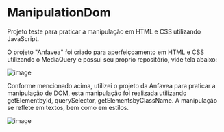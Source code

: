 # ManipulationDom
Projeto teste para praticar a manipulação em HTML e CSS utilizando JavaScript.

O projeto "Anfavea" foi criado para aperfeiçoamento em HTML e CSS utilizando o MediaQuery e possui seu próprio repositório, vide tela abaixo:


![image](https://user-images.githubusercontent.com/86863914/179427331-76c0cbbf-7bab-4604-82bb-dd876196735b.png)


Conforme mencionado acima, utilizei o projeto da Anfavea para praticar a manipulação de DOM, esta manipulação foi realizada utilizando getElementbyId, querySelector, getElementsbyClassName.
A manipulação se reflete em textos, bem como em estilos.

![image](https://user-images.githubusercontent.com/86863914/179427301-ff5b68c7-cc50-4d93-a353-49c01909dc41.png)
